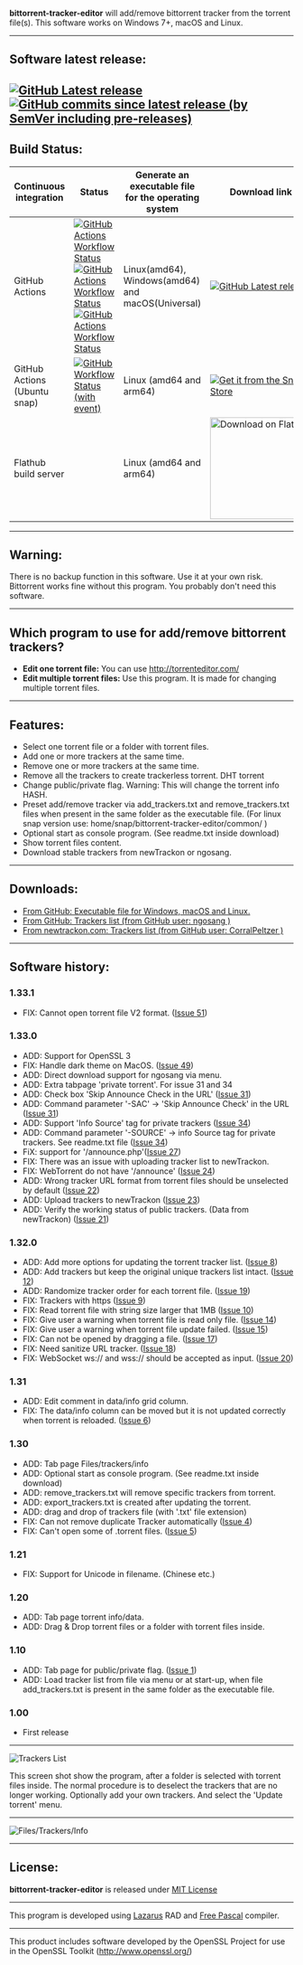 **bittorrent-tracker-editor** will add/remove bittorrent tracker from the torrent file(s).
This software works on Windows 7+, macOS and Linux.

---

## Software latest release: ##
[![GitHub Latest release](https://img.shields.io/github/release/GerryFerdinandus/bittorrent-tracker-editor/all.svg)](https://github.com/GerryFerdinandus/bittorrent-tracker-editor/releases)
[![GitHub commits since latest release (by SemVer including pre-releases)](https://img.shields.io/github/commits-since/gerryferdinandus/bittorrent-tracker-editor/latest)](https://github.com/GerryFerdinandus/bittorrent-tracker-editor/commits/main)
---

## Build Status: ##
Continuous integration|Status| Generate an executable file for the operating system| Download link
------------|---------|---------|----------
GitHub Actions |[![GitHub Actions Workflow Status](https://img.shields.io/github/actions/workflow/status/gerryferdinandus/bittorrent-tracker-editor/cicd_ubuntu.yaml?label=Ubuntu)](https://github.com/GerryFerdinandus/bittorrent-tracker-editor/actions/workflows/cicd_ubuntu.yaml)[![GitHub Actions Workflow Status](https://img.shields.io/github/actions/workflow/status/gerryferdinandus/bittorrent-tracker-editor/cicd_windows.yaml?label=Windows)](https://github.com/GerryFerdinandus/bittorrent-tracker-editor/actions/workflows/cicd_windows.yaml)[![GitHub Actions Workflow Status](https://img.shields.io/github/actions/workflow/status/gerryferdinandus/bittorrent-tracker-editor/cicd_macos.yaml?label=macOS)](https://github.com/GerryFerdinandus/bittorrent-tracker-editor/actions/workflows/cicd_macos.yaml)|Linux(amd64), Windows(amd64) and macOS(Universal)|[![GitHub Latest release](https://img.shields.io/github/release/GerryFerdinandus/bittorrent-tracker-editor/all.svg)](https://github.com/GerryFerdinandus/bittorrent-tracker-editor/releases)
GitHub Actions (Ubuntu snap) |[![GitHub Workflow Status (with event)](https://img.shields.io/github/actions/workflow/status/gerryferdinandus/bittorrent-tracker-editor/snap.yml)](https://github.com/GerryFerdinandus/bittorrent-tracker-editor/actions/workflows/snap.yml)|Linux (amd64 and arm64)|[![Get it from the Snap Store](https://snapcraft.io/static/images/badges/en/snap-store-white.svg)](https://snapcraft.io/bittorrent-tracker-editor)
Flathub build server||Linux (amd64 and arm64)|<a href='https://flathub.org/apps/io.github.gerryferdinandus.bittorrent-tracker-editor'><img width='180' alt='Download on Flathub' src='https://flathub.org/assets/badges/flathub-badge-i-en.svg'/></a>
---

## Warning: ##
There is no backup function in this software. Use it at your own risk. Bittorrent works fine without this program. You probably don't need this software.

---

## Which program to use for add/remove bittorrent trackers? ##
  * **Edit one torrent file:** You can use http://torrenteditor.com/
  * **Edit multiple torrent files:** Use this program. It is made for changing multiple torrent files.

---

## Features: ##
  * Select one torrent file or a folder with torrent files.
  * Add one or more trackers at the same time.
  * Remove one or more trackers at the same time.
  * Remove all the trackers to create trackerless torrent. DHT torrent
  * Change public/private flag. Warning: This will change the torrent info HASH.
  * Preset add/remove tracker via add\_trackers.txt and remove\_trackers.txt files when present in the same folder as the executable file. (For linux snap version use: home/snap/bittorrent-tracker-editor/common/ )
  * Optional start as console program. (See readme.txt inside download)
  * Show torrent files content.
  * Download stable trackers from newTrackon or ngosang.

---

## Downloads: ##
  * [From GitHub: Executable file for Windows, macOS and Linux.](https://github.com/GerryFerdinandus/bittorrent-tracker-editor/releases)
  * [From GitHub: Trackers list (from GitHub user: ngosang )](https://github.com/ngosang/trackerslist)
  * [From newtrackon.com: Trackers list (from GitHub user: CorralPeltzer )](https://newtrackon.com)

---

## Software history: ##
### 1.33.1 ###
  * FIX: Cannot open torrent file V2 format. ([Issue 51](https://github.com/GerryFerdinandus/bittorrent-tracker-editor/issues/51)) 

### 1.33.0 ###
  * ADD: Support for OpenSSL 3
  * FIX: Handle dark theme on MacOS. ([Issue 49](https://github.com/GerryFerdinandus/bittorrent-tracker-editor/issues/49))
  * ADD: Direct download support for ngosang via menu.
  * ADD: Extra tabpage 'private torrent'. For issue 31 and 34
  * ADD: Check box 'Skip Announce Check in the URL' ([Issue 31](https://github.com/GerryFerdinandus/bittorrent-tracker-editor/issues/31))
  * ADD: Command parameter '-SAC' -> 'Skip Announce Check' in the URL ([Issue 31](https://github.com/GerryFerdinandus/bittorrent-tracker-editor/issues/31))
  * ADD: Support 'Info Source' tag for private trackers ([Issue 34](https://github.com/GerryFerdinandus/bittorrent-tracker-editor/issues/34))
  * ADD: Command parameter '-SOURCE' -> info Source tag for private trackers. See readme.txt file ([Issue 34](https://github.com/GerryFerdinandus/bittorrent-tracker-editor/issues/34))
  * FiX: support for '/announce.php'([Issue 27](https://github.com/GerryFerdinandus/bittorrent-tracker-editor/issues/27))
  * FIX: There was an issue with uploading tracker list to newTrackon.
  * FIX: WebTorrent do not have '/announce'  ([Issue 24](https://github.com/GerryFerdinandus/bittorrent-tracker-editor/issues/24))
  * ADD: Wrong tracker URL format from torrent files should be unselected by default ([Issue 22](https://github.com/GerryFerdinandus/bittorrent-tracker-editor/issues/22))
  * ADD: Upload trackers to newTrackon ([Issue 23](https://github.com/GerryFerdinandus/bittorrent-tracker-editor/issues/23))
  * ADD:  Verify the working status of public trackers. (Data from newTrackon) ([Issue 21](https://github.com/GerryFerdinandus/bittorrent-tracker-editor/issues/21))

### 1.32.0 ###
  * ADD:  Add more options for updating the torrent tracker list. ([Issue 8](https://github.com/GerryFerdinandus/bittorrent-tracker-editor/issues/8))
  * ADD:  Add trackers but keep the original unique trackers list intact. ([Issue 12](https://github.com/GerryFerdinandus/bittorrent-tracker-editor/issues/12))
  * ADD:  Randomize tracker order for each torrent file. ([Issue 19](https://github.com/GerryFerdinandus/bittorrent-tracker-editor/issues/19))
  * FIX:  Trackers with https ([Issue 9](https://github.com/GerryFerdinandus/bittorrent-tracker-editor/issues/9))
  * FIX:  Read torrent file with string size larger that 1MB ([Issue 10](https://github.com/GerryFerdinandus/bittorrent-tracker-editor/issues/10))
  * FIX:  Give user a warning when torrent file is read only file. ([Issue 14](https://github.com/GerryFerdinandus/bittorrent-tracker-editor/issues/14))
  * FIX:  Give user a warning when torrent file update failed. ([Issue 15](https://github.com/GerryFerdinandus/bittorrent-tracker-editor/issues/15))
  * FIX:  Can not be opened by dragging a file. ([Issue 17](https://github.com/GerryFerdinandus/bittorrent-tracker-editor/issues/17))
  * FIX:  Need sanitize URL tracker. ([Issue 18](https://github.com/GerryFerdinandus/bittorrent-tracker-editor/issues/18))
  * FIX:  WebSocket ws:// and wss:// should be accepted as input. ([Issue 20](https://github.com/GerryFerdinandus/bittorrent-tracker-editor/issues/20))

### 1.31 ###
  * ADD: Edit comment in data/info grid column.
  * FIX: The data/info column can be moved but it is not updated correctly when torrent is reloaded. ([Issue 6](https://github.com/GerryFerdinandus/bittorrent-tracker-editor/issues/6))

### 1.30 ###
  * ADD: Tab page Files/trackers/info
  * ADD: Optional start as console program. (See readme.txt inside download)
  * ADD: remove\_trackers.txt will remove specific trackers from torrent.
  * ADD: export\_trackers.txt is created after updating the torrent.
  * ADD: drag and drop of trackers file (with '.txt' file extension)
  * FIX: Can not remove duplicate Tracker automatically ([Issue 4](https://github.com/GerryFerdinandus/bittorrent-tracker-editor/issues/4))
  * FIX: Can't open some of .torrent files. ([Issue 5](https://github.com/GerryFerdinandus/bittorrent-tracker-editor/issues/5))

### 1.21 ###
  * FIX: Support for Unicode in filename. (Chinese etc.)

### 1.20 ###
  * ADD: Tab page torrent info/data.
  * ADD: Drag & Drop torrent files or a folder with torrent files inside.

### 1.10 ###
  * ADD: Tab page for public/private flag. ([Issue 1](https://github.com/GerryFerdinandus/bittorrent-tracker-editor/issues/1))
  * ADD: Load tracker list from file via menu or at start-up, when file add\_trackers.txt is present in the same folder as the executable file.

### 1.00 ###
  * First release

---

![](https://github.com/GerryFerdinandus/bittorrent-tracker-editor/releases/download/V1.32.0/trackereditor_list_windows.png "Trackers List")

This screen shot show the program, after a folder is selected with torrent files inside. The normal procedure is to deselect the trackers that are no longer working. Optionally add your own trackers. And select the 'Update torrent' menu.

---

![](https://github.com/GerryFerdinandus/bittorrent-tracker-editor/releases/download/V1.32.0/trackereditor_info_windows.png "Files/Trackers/Info")

---

## License: ##
**bittorrent-tracker-editor** is released under [MIT License](http://www.opensource.org/licenses/MIT)

---

This program is developed using [Lazarus](http://lazarus.freepascal.org/) RAD and [Free Pascal](http://www.freepascal.org/) compiler.

---

This product includes software developed by the OpenSSL Project for use in the OpenSSL Toolkit (http://www.openssl.org/)
